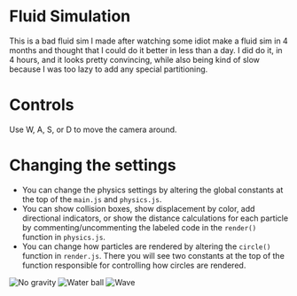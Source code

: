 # Fluid Simulation

This is a bad fluid sim I made after watching some idiot make a fluid sim in 4 months and thought that I could do it better in less than a day. I did do it, in 4 hours, and it looks pretty convincing, while also being kind of slow because I was too lazy to add any special partitioning.

# Controls

Use W, A, S, or D to move the camera around.

# Changing the settings

-   You can change the physics settings by altering the global constants at the top of the `main.js` and `physics.js`.
-   You can show collision boxes, show displacement by color, add directional indicators, or show the distance calculations for each particle by commenting/uncommenting the labeled code in the `render()` function in `physics.js`.
-   You can change how particles are rendered by altering the `circle()` function in `render.js`. There you will see two constants at the top of the function responsible for controlling how circles are rendered.

![No gravity](https://github.com/Sopur/fluid-sim/blob/main/pictures/no-gravity.png?raw=true)
![Water ball](https://github.com/Sopur/fluid-sim/blob/main/pictures/waterball.png?raw=true)
![Wave](https://github.com/Sopur/fluid-sim/blob/main/pictures/wave.png?raw=true)
